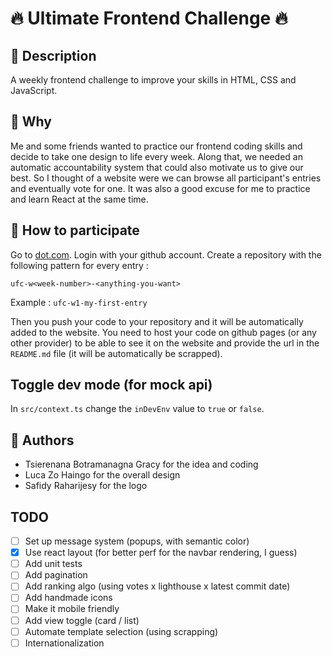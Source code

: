 # 🔥 Ultimate Frontend Challenge 🔥

## 📝 Description

A weekly frontend challenge to improve your skills in HTML, CSS and JavaScript.


## 🤔 Why

Me and some friends wanted to practice our frontend coding skills and decide
to take one design to life every week. Along that, we needed an automatic accountability
system that could also motivate us to give our best. So I thought of a website were we can
browse all participant's entries and eventually vote for one. It was also a good excuse for
me to practice and learn React at the same time.

## 🙋 How to participate

Go to [dot.com](dot.com). Login with your github account.
Create a repository with the following pattern for every entry : 

`ufc-w<week-number>-<anything-you-want>`

Example : `ufc-w1-my-first-entry`

Then you push your code to your repository and it will be automatically added to the website.
You need to host your code on github pages (or any other provider) to be able to see it on the website and provide the url in the `README.md` file (it will be automatically be scrapped).

## Toggle dev mode (for mock api)

In `src/context.ts` change the `inDevEnv` value to `true` or `false`.

## 👥 Authors

- Tsierenana Botramanagna Gracy for the idea and coding
- Luca Zo Haingo for the overall design
- Safidy Raharijesy for the logo

## TODO 
- [ ] Set up message system (popups, with semantic color)
- [x] Use react layout (for better perf for the navbar rendering, I guess)
- [ ] Add unit tests
- [ ] Add pagination
- [ ] Add ranking algo (using votes x lighthouse x latest commit date)
- [ ] Add handmade icons
- [ ] Make it mobile friendly
- [ ] Add view toggle (card / list)
- [ ] Automate template selection (using scrapping)
- [ ] Internationalization

